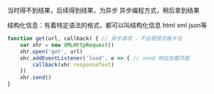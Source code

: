 当时得不到结果，后续得到结果，为异步
异步编程方式，稍后拿到结果


结构化信息：有着特定语法的格式，都可以叫结构化信息  html xml json等


```js
function get(url, callback) { // 异步请求 ，不会使得页面卡住
    var xhr = new XMLHttpRequest() 
    xhr.open('get', url)
    xhr.addEventListener('load', e => { // send 响应加载页面
        callback(xhr.responseText)
    })
    xhr.send()
}
```
